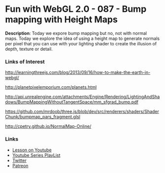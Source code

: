 # Fun with WebGL 2.0 - 087 - Bump mapping with Height Maps
**Description**:
Today we expore bump mapping but no, not with normal maps. Today we explore the idea of using a height map to generate normals per pixel that you can use with your lighting shader to create the illusion of depth, texture or detail.


### Links of Interest
http://learningthreejs.com/blog/2013/09/16/how-to-make-the-earth-in-webgl/

http://planetpixelemporium.com/planets.html

http://api.unrealengine.com/attachments/Engine/Rendering/LightingAndShadows/BumpMappingWithoutTangentSpace/mm_sfgrad_bump.pdf

https://github.com/mrdoob/three.js/blob/dev/src/renderers/shaders/ShaderChunk/bumpmap_pars_fragment.glsl

http://cpetry.github.io/NormalMap-Online/

### Links
* [Lesson on Youtube]()
* [Youtube Series PlayList](https://www.youtube.com/playlist?list=PLMinhigDWz6emRKVkVIEAaePW7vtIkaIF)
* [Twitter](https://twitter.com/SketchpunkLabs)
* [Patreon](https://www.patreon.com/sketchpunk)